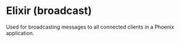 # Elixir (broadcast)

Used for broadcasting messages to all connected clients in a Phoenix application.

